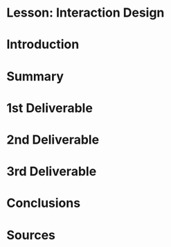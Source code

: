 # Lesson: Interaction Design


# Introduction

# Summary


# 1st Deliverable


# 2nd Deliverable


# 3rd Deliverable 


# Conclusions


# Sources
